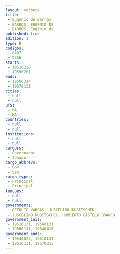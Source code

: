 ```yaml
---
layout: verbete
title:
 - Eugênio de Barros
 - BARROS, EUGENIO DE
 - BARROS, Eugênio de
published: true
edition: 1  
type: B
codigos: 
 - 8407
 - 9356
starts: 
 - 19510228
 - 19590201
ends: 
 - 19560314
 - 19670131
cities: 
 - null 
 - null 
ufs: 
 - MA
 - MA
countries: 
 - null 
 - null 
institutions: 
 - null 
 - null 
cargoss: 
 - Governador
 - Senador
cargo_abbrevs: 
 - Gov.
 - Sen.
cargo_types: 
 - Principal
 - Principal
funcoes: 
 - null 
 - null 
governments: 
 - GETÚLIO VARGAS, JUSCELINO KUBITSCHEK
 - JUSCELINO KUBITSCHEK, HUMBERTO CASTELO BRANCO
government_inis: 
 - 19510131, 19560131
 - 19560131, 19640415
government_ends: 
 - 19540824, 19610131
 - 19610131, 19670315
---
```



